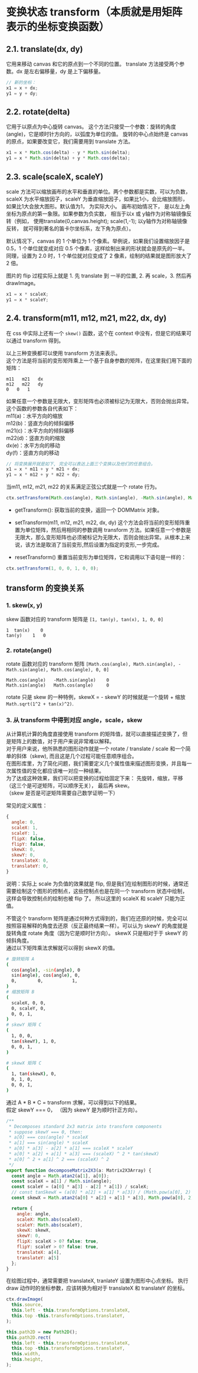 # 变换状态 transform（本质就是用矩阵表示的坐标变换函数）       

## 2.1. translate(dx, dy)
它用来移动 canvas 和它的原点到一个不同的位置。 
translate 方法接受两个参数。dx 是左右偏移量，dy 是上下偏移量。  
```js
// 新的坐标：
x1 = x + dx;
y1 = y + dy;
```

## 2.2. rotate(delta)
它用于以原点为中心旋转 canvas。
这个方法只接受一个参数：旋转的角度(angle)，它是顺时针方向的，以弧度为单位的值。
旋转的中心点始终是 canvas 的原点，如果要改变它，我们需要用到 translate 方法。
```js
x1 = x * Math.cos(delta) - y * Math.sin(delta);
y1 = x * Math.sin(delta) + y * Math.cos(delta);
```

## 2.3. scale(scaleX, scaleY)
scale  方法可以缩放画布的水平和垂直的单位。两个参数都是实数，可以为负数，scaleX 为水平缩放因子，scaleY 为垂直缩放因子，如果比1小，会比缩放图形， 如果比1大会放大图形。默认值为1， 为实际大小。
画布初始情况下， 是以左上角坐标为原点的第一象限。如果参数为负实数， 相当于以x 或 y轴作为对称轴镜像反转（例如， 使用translate(0,canvas.height); scale(1,-1); 以y轴作为对称轴镜像反转， 就可得到著名的笛卡尔坐标系，左下角为原点）。

默认情况下，canvas 的 1 个单位为 1 个像素。举例说，如果我们设置缩放因子是 0.5，1 个单位就变成对应 0.5 个像素，这样绘制出来的形状就会是原先的一半。同理，设置为 2.0 时，1 个单位就对应变成了 2 像素，绘制的结果就是图形放大了 2 倍。

图片的 flip 过程实际上就是 1. 先 translate 到 一半的位置, 2. 再 scale，3. 然后再 drawImage。 

```js
x1 = x * scaleX;
y1 = x * scaleY;
```

## 2.4. transform(m11, m12, m21, m22, dx, dy)
在 css 中实际上还有一个 `skew()` 函数，这个在 context 中没有，但是它的结果可以通过 transform 得到。     

以上三种变换都可以使用 transform 方法来表示。  
这个方法是将当前的变形矩阵乘上一个基于自身参数的矩阵，在这里我们用下面的矩阵：
```
m11   m21   dx
m12   m22   dy
0 	0   1
```
如果任意一个参数是无限大，变形矩阵也必须被标记为无限大，否则会抛出异常。
这个函数的参数各自代表如下：    
m11(a)：水平方向的缩放      
m12(b)：竖直方向的倾斜偏移       
m21(c)：水平方向的倾斜偏移      
m22(d)：竖直方向的缩放      
dx(e)：水平方向的移动    
dy(f)：竖直方向的移动    

```js
// 将变换展开就是如下, 完全可以表达上面三个变换以及他们的任意组合。  
x1 = x * m11 + y * m21 + dx;
y1 = x * m12 + y * m22 + dy;
```
当m11, m12, m21, m22 的关系满足正弦公式就是一个 rotate 行为。 
```js
ctx.setTransform(Math.cos(angle), Math.sin(angle), -Math.sin(angle), Math.cos(angle), dx, dy);
```

* getTransform():
获取当前的变换，返回一个 DOMMatrix 对象。  

* setTransform(m11, m12, m21, m22, dx, dy)
这个方法会将当前的变形矩阵重置为单位矩阵，然后用相同的参数调用 transform 方法。如果任意一个参数是无限大，那么变形矩阵也必须被标记为无限大，否则会抛出异常。从根本上来说，该方法是取消了当前变形,然后设置为指定的变形,一步完成。

* resetTransform()
重置当前变形为单位矩阵，它和调用以下语句是一样的：
```js
ctx.setTransform(1, 0, 0, 1, 0, 0);
```

## transform 的变换关系

### 1. skew(x, y)
skew 函数对应的 transform 矩阵是 `[1, tan(y), tan(x), 1, 0, 0]`
```
1  tan(x)    0
tan(y)    1   0
```

### 2. rotate(angel)
rotate 函数对应的 transform 矩阵 `[Math.cos(angle), Math.sin(angle), -Math.sin(angle), Math.cos(angle), 0, 0]`
```
Math.cos(angle)   -Math.sin(angle)    0
Math.sin(angle)   Math.cos(angle)     0
```
rotate 只是 skew 的一种特例，skewX = - skewY 的时候就是一个旋转 + 缩放 `Math.sqrt(1^2 + tan(x)^2)`.  



### 3. 从 transform 中得到对应 angle，scale，skew
从计算机计算的角度直接使用 transform 的矩阵值，就可以直接描述变换了，但是矩阵上的数值，对于用户来说非常难以解释。   
对于用户来说，他所熟悉的图形动作就是一个 rotate / translate / scale 和一个简单的斜体（skew), 而且这是几个过程可能任意顺序组合。    
在图形库里，为了简化问题，我们需要定义几个属性值来描述图形变换，并且每一次属性值的变化都应该唯一对应一种结果。  
为了达成这种效果，我们可以把变换的过程给固定下来： 先旋转，缩放，平移（这三个是可逆矩阵，可以顺序无关）， 最后再 skew。        
（skew 是否是可逆矩阵需要自己数学证明一下）     

常见的定义属性：
```js
{
  angle: 0,
  scaleX: 1,
  scaleY: 1,
  flipX: false,
  flipY: false,
  skewX: 0,
  skewY: 0,
  translateX: 0,
  translateY: 0,
}
```
说明：实际上 scale 为负值的效果就是 flip, 但是我们在绘制图形的时候，通常还需要绘制这个图形的控制点，这些控制点也是在同一个 transform 状态中绘制，这样会导致控制点的绘制也被 flip 了。  所以这里的 scaleX 和 scaleY 只能为正值。  

不管这个 transform 矩阵是通过何种方式得到的，我们在还原的时候，完全可以按照容易解释的角度去还原（反正最终结果一样）。可以认为 skewY 的角度就是旋转角度 rotate 角度（因为它是顺时针方向）。 skewX 只是相对于于 skewY 的倾斜角度。   
通过以下矩阵乘法求解就可以得到 skewX 的值。  

```bash
# 旋转矩阵 A
(
  cos(angle), -sin(angle), 0
  sin(angle), cos(angle), 0,
  0,        0,           1,
)
# 缩放矩阵 B
(
  scaleX, 0, 0,
  0, scaleY, 0,
  0, 0, 1,
)
# skewY 矩阵 C
(
  1, 0, 0,
  tan(skewY), 1, 0,
  0, 0, 1,
)

# skewX 矩阵 C
(
  1, tan(skewX), 0,
  0, 1, 0,
  0, 0, 1,
)

```
通过 A * B * C = transform 求解，可以得到以下的结果。   
假定 skewY === 0， （因为 skewY 是为顺时针正方向）。  

```js
/**
 * Decomposes standard 2x3 matrix into transform components
 * suppose skewY === 0, then: 
 * a[0] === cos(angle) * scaleX
 * a[1] === sin(angle) * scaleX
 * a[0] * a[3] - a[2] * a[1] === scaleX * scaleY
 * a[0] * a[2] + a[1] * a[3] === (scaleX) ^ 2 * tan(skewX)
 * a[0] ^ 2 + a[1] ^ 2 === (scaleX) ^ 2
 */
export function decomposeMatrix2X3(a: Matrix2X3Array) {
  const angle = Math.atan2(a[1], a[0]);
  const scaleX = a[1] / Math.sin(angle);
  const scaleY = (a[0] * a[3] - a[2] * a[1]) / scaleX;  
  // const tanSkewX = (a[0] * a[2] + a[1] * a[3]) / (Math.pow(a[0], 2) + Math.pow(a[1], 2));
  const skewX = Math.atan2(a[0] * a[2] + a[1] * a[3], Math.pow(a[0], 2) + Math.pow(a[1], 2));

  return {
    angle: angle,
    scaleX: Math.abs(scaleX),
    scaleY: Math.abs(scaleY),
    skewX: skewX,
    skewY: 0,
    flipX: scaleX > 0? false: true,
    flipY: scaleY > 0? false: true,
    translateX: a[4],
    translateY: a[5]
  };
}
```

在绘图过程中，通常需要把 translateX, tranlateY 设置为图形中心点坐标。 执行 draw 动作时的坐标参数，应该转换为相对于 translateX 和 translateY 的坐标。    

```js
ctx.drawImage(
  this.source, 
  this.left - this.transformOptions.translateX, 
  this.top -this.transformOptions.translateY,
);

this.path2D = new Path2D();
this.path2D.rect(
  this.left - this.transformOptions.translateX, 
  this.top -this.transformOptions.translateY,
  this.width,
  this.height,
);
```
